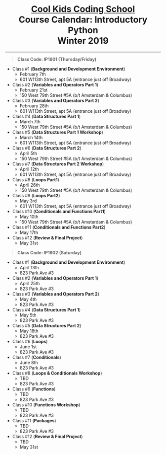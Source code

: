 # <center>[**Cool Kids Coding School**](http://www.coolkidscodingschool.com)<br>Course Calendar: **Introductory Python**<br>  Winter 2019
---
> **Class Code: IP1901 (Thursday/Friday)**
+ Class #1 (**Background and Development Environment**)
  + February 7th
  + 601 W113th Street, apt 5A (entrance just off Broadway)
+ Class #2 (**Variables and Operators Part 1**)
  + February 21st
  + 150 West 79th Street #5A (b/t Amsterdam & Columbus) 
+ Class #3 (**Variables and Operators Part 2**)
  + February 28th
  + 601 W113th Street, apt 5A (entrance just off Broadway)
+ Class #4 (**Data Structures Part 1**)
  + March 7th
  + 150 West 79th Street #5A (b/t Amsterdam & Columbus) 
+ Class #5 (**Data Structures Part 1 Workshop**)
  + March 14th
  + 601 W113th Street, apt 5A (entrance just off Broadway)
+ Class #6 (**Data Structures Part 2**)
  + April 5th
  + 150 West 79th Street #5A (b/t Amsterdam & Columbus) 
+ Class #7 (**Data Structures Part 2 Workshop**)
  + April 12th
  + 601 W113th Street, apt 5A (entrance just off Broadway)
+ Class #8 (**Loops Part1**)
  + April 26th
  + 150 West 79th Street #5A (b/t Amsterdam & Columbus) 
+ Class #9 (**Loops Part2**)
  + May 3rd
  + 601 W113th Street, apt 5A (entrance just off Broadway)
+ Class #10 (**Conditionals and Functions Part1**)
  + May 10th
  + 150 West 79th Street #5A (b/t Amsterdam & Columbus) 
+ Class #11 (**Conditionals and Functions Part2**)
  + May 17th
+ Class #12 (**Review & Final Project**)
  + May 31st
> **Class Code: IP1902 (Saturday)**
+ Class #1 (**Background and Development Environment**)
  + April 13th
  + 823 Park Ave #3
+ Class #2 (**Variables and Operators Part 1**)
  + April 25th
  + 823 Park Ave #3
+ Class #3 (**Variables and Operators Part 2**)
  + May 4th
  + 823 Park Ave #3
+ Class #4 (**Data Structures Part 1**)
  + May 5th
  + 823 Park Ave #3
+ Class #5 (**Data Structures Part 2**)
  + May 18th
  + 823 Park Ave #3
+ Class #6 (**Loops**)
  + June 1st
  + 823 Park Ave #3
+ Class #7 (**Conditionals**)
  + June 8th
  + 823 Park Ave #3
+ Class #8 (**Loops & Conditionals Workshop**)
  + TBD
  + 823 Park Ave #3
+ Class #9 (**Functions**)
  + TBD
  + 823 Park Ave #3
+ Class #10 (**Functions Workshop**)
  + TBD
  + 823 Park Ave #3
+ Class #11 (**Packages**)
  + TBD
  + 823 Park Ave #3
+ Class #12 (**Review & Final Project**)
  + TBD
  + May 31st
